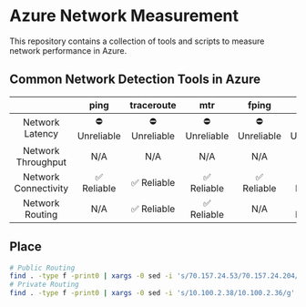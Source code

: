 # Azure Network Measurement

This repository contains a collection of tools and scripts to measure network performance in Azure.

## Common Network Detection Tools in Azure

|                      |     ping     |  traceroute  |      mtr     |     fping    |      asn     |    2ping   |  sockperf  |   iperf3   | deadman |
|:--------------------:|:------------:|:------------:|:------------:|:------------:|:------------:|:----------:|:----------:|:----------:|:-------:|
|    Network Latency   | ⛔ Unreliable | ⛔ Unreliable | ⛔ Unreliable | ⛔ Unreliable | ⛔ Unreliable | ✅ Reliable | ✅ Reliable |     N/A    | ⛔ Unreliable |
|  Network Throughput  |      N/A     |      N/A     |      N/A     |      N/A     |      N/A     |     N/A    | ✅ Reliable | ✅ Reliable | N/A |
| Network Connectivity |  ✅ Reliable  |  ✅ Reliable  |  ✅ Reliable  |  ✅ Reliable  |  ✅ Reliable  | ✅ Reliable | ✅ Reliable | ✅ Reliable | ✅ Reliable |
|    Network Routing   |      N/A     |  ✅ Reliable  |  ✅ Reliable  |      N/A     |  ✅ Reliable  |     N/A    |     N/A    |     N/A    | N/A |

## Place

```bash
# Public Routing
find . -type f -print0 | xargs -0 sed -i 's/70.157.24.53/70.157.24.204/g'
# Private Routing
find . -type f -print0 | xargs -0 sed -i 's/10.100.2.38/10.100.2.36/g'
```
